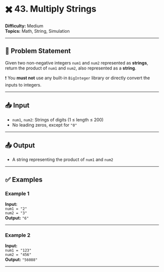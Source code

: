 # ✖️ 43. Multiply Strings

**Difficulty:** Medium  
**Topics:** Math, String, Simulation

---

## 📝 Problem Statement

Given two non-negative integers `num1` and `num2` represented as **strings**, return the product of `num1` and `num2`, also represented as a **string**.

❗️ You **must not** use any built-in `BigInteger` library or directly convert the inputs to integers.

---

## 📥 Input

- `num1`, `num2`: Strings of digits (1 ≤ length ≤ 200)
- No leading zeros, except for `"0"`

---

## 📤 Output

- A string representing the product of `num1` and `num2`

---

## ✅ Examples

### Example 1
**Input:**  
`num1 = "2"`  
`num2 = "3"`  
**Output:** `"6"`

---

### Example 2
**Input:**  
`num1 = "123"`  
`num2 = "456"`  
**Output:** `"56088"`

---
